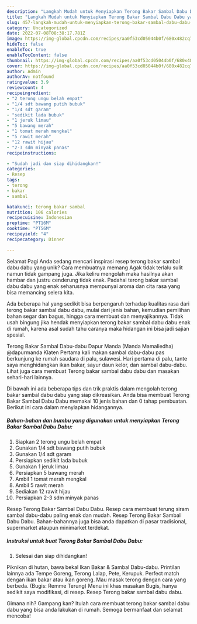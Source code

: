 ```yaml
---
description: "Langkah Mudah untuk Menyiapkan Terong Bakar Sambal Dabu Dabu yang Lezat Sekali, Sempurna"
title: "Langkah Mudah untuk Menyiapkan Terong Bakar Sambal Dabu Dabu yang Lezat Sekali, Sempurna"
slug: 457-langkah-mudah-untuk-menyiapkan-terong-bakar-sambal-dabu-dabu-yang-lezat-sekali-sempurna
category: Uncategorized
date: 2022-07-08T08:38:17.781Z
image: https://img-global.cpcdn.com/recipes/aa0f53cd05044b0f/680x482cq70/terong-bakar-sambal-dabu-dabu-foto-resep-utama.jpg
hideToc: false
enableToc: true
enableTocContent: false
thumbnail: https://img-global.cpcdn.com/recipes/aa0f53cd05044b0f/680x482cq70/terong-bakar-sambal-dabu-dabu-foto-resep-utama.jpg
cover: https://img-global.cpcdn.com/recipes/aa0f53cd05044b0f/680x482cq70/terong-bakar-sambal-dabu-dabu-foto-resep-utama.jpg
author: Admin
authorAv: notfound
ratingvalue: 3.9
reviewcount: 4
recipeingredient:
- "2 terong ungu belah empat"
- "1/4 sdt bawang putih bubuk"
- "1/4 sdt garam"
- "sedikit lada bubuk"
- "1 jeruk limau"
- "5 bawang merah"
- "1 tomat merah mengkal"
- "5 rawit merah"
- "12 rawit hijau"
- "2-3 sdm minyak panas"
recipeinstructions:

- "Sudah jadi dan siap dihidangkan!"
categories:
- Resep
tags:
- terong
- bakar
- sambal

katakunci: terong bakar sambal 
nutrition: 106 calories
recipecuisine: Indonesian
preptime: "PT16M"
cooktime: "PT56M"
recipeyield: "4"
recipecategory: Dinner

---
```



Selamat Pagi Anda sedang mencari inspirasi resep terong bakar sambal dabu dabu yang unik? Cara membuatnya memang Agak tidak terlalu sulit namun tidak gampang juga. Jika keliru mengolah maka hasilnya akan hambar dan justru cenderung tidak enak. Padahal terong bakar sambal dabu dabu yang enak seharusnya mempunyai aroma dan cita rasa yang bisa memancing selera kita.


Ada beberapa hal yang sedikit bisa berpengaruh terhadap kualitas rasa dari terong bakar sambal dabu dabu, mulai dari jenis bahan, kemudian pemilihan bahan segar dan bagus, hingga cara membuat dan menyajikannya. Tidak usah bingung jika hendak menyiapkan terong bakar sambal dabu dabu enak di rumah, karena asal sudah tahu caranya maka hidangan ini bisa jadi sajian spesial.

Terong Bakar Sambal Dabu-dabu Dapur Manda (Manda Mamaliedha) @dapurmanda Klaten Pertama kali makan sambal dabu-dabu pas berkunjung ke rumah saudara di palu, sulawesi. Hari pertama di palu, tante saya menghidangkan ikan bakar, sayur daun kelor, dan sambal dabu-dabu. Lihat juga cara membuat Terong bakar sambal dabu dabu dan masakan sehari-hari lainnya.


Di bawah ini ada beberapa tips dan trik praktis dalam mengolah terong bakar sambal dabu dabu yang siap dikreasikan. Anda bisa membuat Terong Bakar Sambal Dabu Dabu memakai 10 jenis bahan dan 0 tahap pembuatan. Berikut ini cara dalam menyiapkan hidangannya.

<!--inarticleads1-->

##### Bahan-bahan dan bumbu yang digunakan untuk menyiapkan Terong Bakar Sambal Dabu Dabu:

1. Siapkan 2 terong ungu belah empat
1. Gunakan 1/4 sdt bawang putih bubuk
1. Gunakan 1/4 sdt garam
1. Persiapkan sedikit lada bubuk
1. Gunakan 1 jeruk limau
1. Persiapkan 5 bawang merah
1. Ambil 1 tomat merah mengkal
1. Ambil 5 rawit merah
1. Sediakan 12 rawit hijau
1. Persiapkan 2-3 sdm minyak panas


Resep Terong Bakar Sambal Dabu Dabu. Resep cara membuat terung siram sambal dabu-dabu paling enak dan mudah. Resep Terong Bakar Sambal Dabu Dabu. Bahan-bahannya juga bisa anda dapatkan di pasar tradisional, supermarket ataupun minimarket terdekat. 

<!--inarticleads2-->

##### Instruksi untuk buat Terong Bakar Sambal Dabu Dabu:


1. Selesai dan siap dihidangkan!

Piknikan di hutan, bawa bekal Ikan Bakar &amp; Sambal Dabu-dabu. Printilan lainnya ada Tempe Goreng, Terong Lalap, Pete, Kerupuk. Perfect match dengan ikan bakar atau ikan goreng. Mau masak terong dengan cara yang berbeda. (Bugis: Remme Terung) Menu ini khas masakan Bugis, hanya sedikit saya modifikasi, di resep. Resep Terong bakar sambal dabu dabu. 

Gimana nih? Gampang kan? Itulah cara membuat terong bakar sambal dabu dabu yang bisa anda lakukan di rumah. Semoga bermanfaat dan selamat mencoba!

